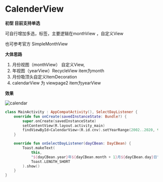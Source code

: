 
# CalenderView
**初型  目前支持单选**

可自行增加多选，标签，主要逻辑在monthView  ，自定义View

也可参考官方 SimpleMonthView

**大体思路**

1. 月份视图（monthView）  自定义View,
2. 年视图（yearView）RecycleView  item为month   
3. 月份吸顶头自定义ItemDecoration 
4. calendarView 为 viewpage2  item为yearView  

**效果**

![calendar](C:\Users\Administrator\Desktop\calendar.jpg)



```kotlin
class MainActivity : AppCompatActivity(), SelectDayListener {
    override fun onCreate(savedInstanceState: Bundle?) {
        super.onCreate(savedInstanceState)
        setContentView(R.layout.activity_main)
        findViewById<CalendarView>(R.id.cnv).setYearRange(2002..2020, this)
    }

    override fun onSelectDayListener(dayCBean: DayCBean) {
        Toast.makeText(
            this,
            "${dayCBean.year}年${dayCBean.month + 1}月${dayCBean.day}日",
            Toast.LENGTH_SHORT
        ).show()
    }
}
```

